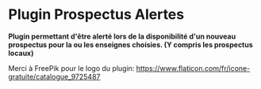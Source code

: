 # Plugin Prospectus Alertes

**Plugin permettant d'être alerté lors de la disponibilité d'un nouveau prospectus pour la ou les enseignes choisies. (Y compris les prospectus locaux)**

Merci à FreePik pour le logo du plugin: https://www.flaticon.com/fr/icone-gratuite/catalogue_9725487